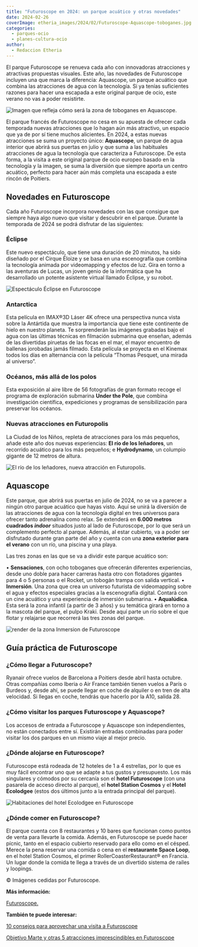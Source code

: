 ```yaml
---
title: "Futuroscope en 2024: un parque acuático y otras novedades"
date: 2024-02-26
coverImage: etheria_images/2024/02/Futuroscope-Aquascope-toboganes.jpg
categories: 
  - parques-ocio
  - planes-cultura-ocio
author: 
  - Redaccion Etheria
---
```


El parque Futuroscope se renueva cada año con innovadoras atracciones y atractivas 
propuestas visuales. Este año, las novedades de Futuroscope incluyen una que marca la 
diferencia: Aquascope, un parque acuático que combina las atracciones de agua con la 
tecnología. Si ya tenías suficientes razones para hacer una escapada a este original 
parque de ocio, este verano no vas a poder resistirte. 

![Imagen que refleja cómo será la zona de toboganes en Aquascope.](etheria_images/2024/02/Futuroscope-Aquascope-toboganes.jpg "Imagen que refleja cómo será la zona de toboganes en Aquascope.")

El parque francés de Futuroscope no cesa en su apuesta de ofrecer cada temporada nuevas 
atracciones que lo hagan aún más atractivo, un espacio que ya de por sí tiene muchos 
alicientes. En 2024, a estas nuevas atracciones se suma un proyecto único: 
**Aquascope**, un parque de agua interior que abrirá sus puertas en julio y que suma a 
las habituales atracciones de agua la tecnología que caracteriza a Futuroscope. De esta 
forma, a la visita a este original parque de ocio europeo basado en la tecnología y la 
imagen, se suma la diversión que siempre aporta un centro acuático, perfecto para hacer 
aún más completa una escapada a este rincón de Poitiers. 

## Novedades en Futuroscope

Cada año Futuroscope incorpora novedades con las que consigue que siempre haya algo 
nuevo que visitar y descubrir en el parque. Durante la temporada de 2024 se podrá 
disfrutar de las siguientes: 

### Éclipse

Este nuevo espectáculo, que tiene una duración de 20 minutos, ha sido diseñado por el 
Cirque Éloize y se basa en una escenografía que combina la tecnología animada por 
videomapping y efectos de luz. Gira en torno a las aventuras de Lucas, un joven genio de 
la informática que ha desarrollado un potente asistente virtual llamado Éclipse, y su 
robot. 

![Espectáculo Éclipse en Futuroscope](etheria_images/2024/02/Futuroscope-espectaculo-Eclipse.jpg "Espectáculo Éclipse.")

### Antarctica

Esta película en IMAX®3D Láser 4K ofrece una perspectiva nunca vista sobre la Antártida 
que muestra la importancia que tiene este continente de hielo en nuestro planeta. Te 
sorprenderán las imágenes grabadas bajo el agua con las últimas técnicas en filmación 
submarina que enseñan, además de las divertidas piruetas de las focas en el mar, el 
mayor encuentro de ballenas jorobadas jamás filmado. Esta película se proyecta en el 
Kinemax todos los días en alternancia con la película “Thomas Pesquet, una mirada al 
universo”. 

### Océanos, más allá de los polos

Esta exposición al aire libre de 56 fotografías de gran formato recoge el programa de 
exploración submarina **Under the Pole**, que combina investigación científica, 
expediciones y programas de sensibilización para preservar los océanos. 

### Nuevas atracciones en Futuropolis

La Ciudad de los Niños, repleta de atracciones para los más pequeños, añade este año dos 
nuevas experiencias: **El río de los leñadores**, un recorrido acuático para los más 
pequeños; e **Hydrodynamo**, un columpio gigante de 12 metros de altura. 

![El río de los leñadores, nueva atracción en Futuropolis.](etheria_images/2024/02/futuroscope-futoropolis-barcas.jpg "El río de los leñadores, nueva atracción en Futuropolis.")

## Aquascope

Este parque, que abrirá sus puertas en julio de 2024, no se va a parecer a ningún otro 
parque acuático que hayas visto. Aquí se unirá la diversión de las atracciones de agua 
con la tecnología digital en tres universos para ofrecer tanto adrenalina como relax. Se 
extenderá en **6.000 metros cuadrados _indoor_** situados justo al lado de Futuroscope, 
por lo que será un complemento perfecto al parque. Además, al estar cubierto, va a poder 
ser disfrutado durante gran parte del año y cuenta con una **zona exterior para el 
verano** con un río, una piscina y una playa. 

Las tres zonas en las que se va a dividir este parque acuático son: 

• **Sensaciones**, con ocho toboganes que ofrecerán diferentes experiencias, desde uno 
doble para hacer carreras hasta otro con flotadores gigantes para 4 o 5 personas o el 
Rocket, un tobogán trampa con salida vertical. • **Inmersión**. Una zona que crea un 
universo futurista de videomapping sobre el agua y efectos especiales gracias a la 
escenografía digital. Contará con un cine acuático y una experiencia de inmersión 
submarina. • **Aqualúdica**. Esta será la zona infantil (a partir de 3 años) y su 
temática girará en torno a la mascota del parque, el pulpo Kraki. Desde aquí parte un 
río sobre el que flotar y relajarse que recorrerá las tres zonas del parque. 

![render de la zona Inmersion de Futuroscope](etheria_images/2024/02/Futuroscope-Aquascope-immersion.jpg "Así será la zona Inmersión del parque Aquascope.")

## Guía práctica de Futuroscope

### ¿Cómo llegar a Futuroscope?

Ryanair ofrece vuelos de Barcelona a Poitiers desde abril hasta octubre. Otras compañías 
como Iberia o Air France también tienen vuelos a París o Burdeos y, desde ahí, se puede 
llegar en coche de alquiler o en tren de alta velocidad. Si llegas en coche, tendrás que 
hacerlo por la A10, salida 28. 

### ¿Cómo visitar los parques Futuroscope y Aquascope?

Los accesos de entrada a Futuroscope y Aquascope son independientes, no están conectados 
entre sí. Existirán entradas combinadas para poder visitar los dos parques en un mismo 
viaje al mejor precio. 

### ¿Dónde alojarse en Futuroscope?

Futuroscope está rodeada de 12 hoteles de 1 a 4 estrellas, por lo que es muy fácil 
encontrar uno que se adapte a tus gustos y presupuesto. Los más singulares y cómodos por 
su cercanía son el **hotel Futuroscope** (con una pasarela de acceso directo al parque), 
el **hotel Station Cosmos** y el **Hotel Ecolodgee** (estos dos últimos junto a la 
entrada principal del parque). 

![Habitaciones del hotel Ecolodgee en Futuroscope](etheria_images/2024/02/Futuroscope-hotel-ECOLODGEE.jpg "Habitaciones del hotel Ecolodgee.")

### ¿Dónde comer en Futuroscope?

El parque cuenta con 8 restaurantes y 10 bares que funcionan como puntos de venta para 
llevarte la comida. Además, en Futuroscope se puede hacer pícnic, tanto en el espacio 
cubierto reservado para ello como en el césped. Merece la pena reservar una comida o 
cena en el **restaurante Space Loop**, en el hotel Station Cosmos, el primer 
RollerCoasterRestaurant® en Francia. Un lugar donde la comida te llega a través de un 
divertido sistema de raíles y loopings. 

© Imágenes cedidas por Futuroscope. 

**Más información:** 

[Futuroscope.](https://www.futuroscope.com/es/) 

**También te puede interesar:** 

[10 consejos para aprovechar una visita a 
Futuroscope](https://etheriamagazine.com/2018/08/24/10-consejos-futuroscope/) 

[Objetivo Marte y otras 5 atracciones imprescindibles en 
Futuroscope](https://etheriamagazine.com/2020/02/20/viajes-familias-objetivo-marte-y-otras-5-atracciones-imprescindibles-en-futuroscope/)
